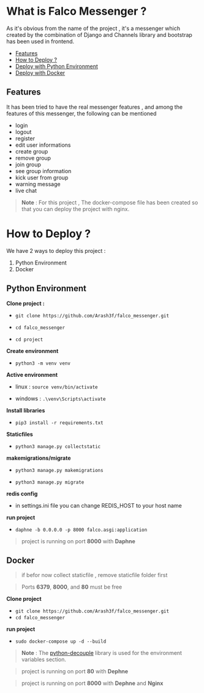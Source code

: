 # What is Falco Messenger ?
As it's obvious from the name of the project , it's a messenger which created by the combination of Django and Channels library and bootstrap has been used in frontend.
- [Features](https://github.com/Arash3f/falco_messenger#features)
- [How to Deploy ?](https://github.com/Arash3f/falco_messenger#how-to-deploy-)
- [Deploy with Python Environment ](https://github.com/Arash3f/falco_messenger#python-environment)
- [Deploy with Docker ](https://github.com/Arash3f/falco_messenger#docker)

## Features
It has been tried to have the real messenger features , and among the features of this messenger, the following can be mentioned
- login
- logout
- register
- edit user informations
- create group
- remove group
- join group
- see group information
- kick user from group
- warning message
- live chat

>**Note** : For this project , The docker-compose file has been created so that you can deploy the project with nginx.

# How to Deploy ?
We have 2 ways to deploy this project  :
1. Python Environment
2. Docker

## Python Environment
**Clone project :**

- `git clone https://github.com/Arash3f/falco_messenger.git`

- `cd falco_messenger`

- `cd project`

**Create environment**

- `python3 -m venv venv`

**Active environment**

- linux : `source venv/bin/activate`

- windows : `.\venv\Scripts\activate`

**Install libraries**

- `pip3 install -r requirements.txt`

**Staticfiles**

- `python3 manage.py collectstatic`

**makemigrations/migrate**

- `python3 manage.py makemigrations`

- `python3 manage.py migrate`

**redis config**

-  in settings.ini file you can change REDIS_HOST to your host name

**run project**

- `daphne -b 0.0.0.0 -p 8000 falco.asgi:application`

> project is running on port **8000** with **Daphne**

## Docker
> if befor now  collect staticfile , remove staticfile folder first

> Ports **6379**, **8000**, and **80** must be free

**Clone project**

- `git clone https://github.com/Arash3f/falco_messenger.git`
- `cd falco_messenger`

**run project**

- `sudo docker-compose up -d --build`

> **Note** :  The [python-decouple](https://github.com/henriquebastos/python-decouple "python-decouple") library is used for the environment variables section. 

> project is running on port **80**  with **Dephne**

> project is running on port **8000**  with **Dephne** and **Nginx**
